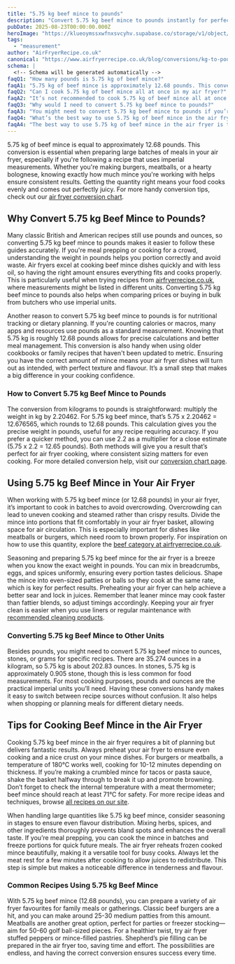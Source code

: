 ```yaml
---
title: "5.75 kg beef mince to pounds"
description: "Convert 5.75 kg beef mince to pounds instantly for perfect air fryer recipes. Get accurate measurements and cooking tips for juicy results every time."
pubDate: 2025-08-23T00:00:00.000Z
heroImage: "https://klueoymssxwfnxsvcyhv.supabase.co/storage/v1/object/public/Shmucket/5-75-kg-beef-mince-to-pounds.webp"
tags:
  - "measurement"
author: "AirFryerRecipe.co.uk"
canonical: "https://www.airfryerrecipe.co.uk/blog/conversions/kg-to-pounds/5-75-kg-beef-mince-to-pounds"
schema: |
  <!-- Schema will be generated automatically -->
faqQ1: "How many pounds is 5.75 kg of beef mince?"
faqA1: "5.75 kg of beef mince is approximately 12.68 pounds. This conversion uses the standard factor of 1 kilogram equals 2.20462 pounds. It’s a useful measurement for following recipes or buying mince in bulk, especially for air fryer cooking where precise amounts matter for even results."
faqQ2: "Can I cook 5.75 kg of beef mince all at once in my air fryer?"
faqA2: "It’s not recommended to cook 5.75 kg of beef mince all at once in most air fryers. Air fryers work best with single layers allowing hot air to circulate freely. Cook in smaller batches to ensure everything browns evenly and reaches a safe internal temperature. This approach also prevents overcrowding and steaming."
faqQ3: "Why would I need to convert 5.75 kg beef mince to pounds?"
faqA3: "You might need to convert 5.75 kg beef mince to pounds if you’re using older cookbooks, American recipes, or buying from a butcher who uses imperial measurements. It ensures accuracy when scaling recipes or planning meals for a group. Converting helps avoid mistakes and guarantees your air fryer dishes turn out perfectly."
faqQ4: "What’s the best way to use 5.75 kg of beef mince in the air fryer?"
faqA4: "The best way to use 5.75 kg of beef mince in the air fryer is to divide it into portions for dishes like burgers, meatballs, or crumbled mince for sauces. Cook in batches to maintain air flow and crispness. Season well and preheat the air fryer for optimal browning and flavour."
---
```

<p>5.75 kg of beef mince is equal to approximately 12.68 pounds. This conversion is essential when preparing large batches of meals in your air fryer, especially if you're following a recipe that uses imperial measurements. Whether you're making burgers, meatballs, or a hearty bolognese, knowing exactly how much mince you're working with helps ensure consistent results. Getting the quantity right means your food cooks evenly and comes out perfectly juicy. For more handy conversion tips, check out our <a href="https://www.airfryerrecipe.co.uk/air-fryer-conversion-chart">air fryer conversion chart</a>.</p>

<h2>Why Convert 5.75 kg Beef Mince to Pounds?</h2>
<p>Many classic British and American recipes still use pounds and ounces, so converting 5.75 kg beef mince to pounds makes it easier to follow these guides accurately. If you're meal prepping or cooking for a crowd, understanding the weight in pounds helps you portion correctly and avoid waste. Air fryers excel at cooking beef mince dishes quickly and with less oil, so having the right amount ensures everything fits and cooks properly. This is particularly useful when trying recipes from <a href="https://www.airfryerrecipe.co.uk">airfryerrecipe.co.uk</a>, where measurements might be listed in different units. Converting 5.75 kg beef mince to pounds also helps when comparing prices or buying in bulk from butchers who use imperial units.</p>

<p>Another reason to convert 5.75 kg beef mince to pounds is for nutritional tracking or dietary planning. If you're counting calories or macros, many apps and resources use pounds as a standard measurement. Knowing that 5.75 kg is roughly 12.68 pounds allows for precise calculations and better meal management. This conversion is also handy when using older cookbooks or family recipes that haven't been updated to metric. Ensuring you have the correct amount of mince means your air fryer dishes will turn out as intended, with perfect texture and flavour. It’s a small step that makes a big difference in your cooking confidence.</p>

<h3>How to Convert 5.75 kg Beef Mince to Pounds</h3>
<p>The conversion from kilograms to pounds is straightforward: multiply the weight in kg by 2.20462. For 5.75 kg beef mince, that’s 5.75 x 2.20462 = 12.676565, which rounds to 12.68 pounds. This calculation gives you the precise weight in pounds, useful for any recipe requiring accuracy. If you prefer a quicker method, you can use 2.2 as a multiplier for a close estimate (5.75 x 2.2 = 12.65 pounds). Both methods will give you a result that’s perfect for air fryer cooking, where consistent sizing matters for even cooking. For more detailed conversion help, visit our <a href="https://www.airfryerrecipe.co.uk/air-fryer-conversion-chart">conversion chart page</a>.</p>

<h2>Using 5.75 kg Beef Mince in Your Air Fryer</h2>
<p>When working with 5.75 kg beef mince (or 12.68 pounds) in your air fryer, it’s important to cook in batches to avoid overcrowding. Overcrowding can lead to uneven cooking and steamed rather than crispy results. Divide the mince into portions that fit comfortably in your air fryer basket, allowing space for air circulation. This is especially important for dishes like meatballs or burgers, which need room to brown properly. For inspiration on how to use this quantity, explore the <a href="https://www.airfryerrecipe.co.uk/recipe-category/beef">beef category at airfryerrecipe.co.uk</a>.</p>

<p>Seasoning and preparing 5.75 kg beef mince for the air fryer is a breeze when you know the exact weight in pounds. You can mix in breadcrumbs, eggs, and spices uniformly, ensuring every portion tastes delicious. Shape the mince into even-sized patties or balls so they cook at the same rate, which is key for perfect results. Preheating your air fryer can help achieve a better sear and lock in juices. Remember that leaner mince may cook faster than fattier blends, so adjust timings accordingly. Keeping your air fryer clean is easier when you use liners or regular maintenance with <a href="https://www.airfryerrecipe.co.uk/air-fryer-cleaner">recommended cleaning products</a>.</p>

<h3>Converting 5.75 kg Beef Mince to Other Units</h3>
<p>Besides pounds, you might need to convert 5.75 kg beef mince to ounces, stones, or grams for specific recipes. There are 35.274 ounces in a kilogram, so 5.75 kg is about 202.83 ounces. In stones, 5.75 kg is approximately 0.905 stone, though this is less common for food measurements. For most cooking purposes, pounds and ounces are the practical imperial units you’ll need. Having these conversions handy makes it easy to switch between recipe sources without confusion. It also helps when shopping or planning meals for different dietary needs.</p>

<h2>Tips for Cooking Beef Mince in the Air Fryer</h2>
<p>Cooking 5.75 kg beef mince in the air fryer requires a bit of planning but delivers fantastic results. Always preheat your air fryer to ensure even cooking and a nice crust on your mince dishes. For burgers or meatballs, a temperature of 180°C works well, cooking for 10-12 minutes depending on thickness. If you’re making a crumbled mince for tacos or pasta sauce, shake the basket halfway through to break it up and promote browning. Don’t forget to check the internal temperature with a meat thermometer; beef mince should reach at least 71°C for safety. For more recipe ideas and techniques, browse <a href="https://www.airfryerrecipe.co.uk/recipes">all recipes on our site</a>.</p>

<p>When handling large quantities like 5.75 kg beef mince, consider seasoning in stages to ensure even flavour distribution. Mixing herbs, spices, and other ingredients thoroughly prevents bland spots and enhances the overall taste. If you’re meal prepping, you can cook the mince in batches and freeze portions for quick future meals. The air fryer reheats frozen cooked mince beautifully, making it a versatile tool for busy cooks. Always let the meat rest for a few minutes after cooking to allow juices to redistribute. This step is simple but makes a noticeable difference in tenderness and flavour.</p>

<h3>Common Recipes Using 5.75 kg Beef Mince</h3>
<p>With 5.75 kg beef mince (12.68 pounds), you can prepare a variety of air fryer favourites for family meals or gatherings. Classic beef burgers are a hit, and you can make around 25-30 medium patties from this amount. Meatballs are another great option, perfect for parties or freezer stocking—aim for 50-60 golf ball-sized pieces. For a healthier twist, try air fryer stuffed peppers or mince-filled pastries. Shepherd’s pie filling can be prepared in the air fryer too, saving time and effort. The possibilities are endless, and having the correct conversion ensures success every time.</p>
